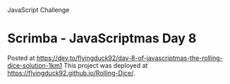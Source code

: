# 
JavaScript Challenge
# Scrimba - JavaScriptmas Day 8

Posted at https://dev.to/flyingduck92/day-8-of-javascriptmas-the-rolling-dice-solution-1km1
This project was deployed at https://flyingduck92.github.io/Rolling-Dice/.
